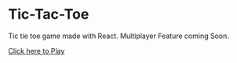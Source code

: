 # Tic-Tac-Toe
Tic tie toe game made with React. Multiplayer Feature coming Soon.

[Click here to Play](https://naolchala.github.io/Tic-Tac-Toe)
